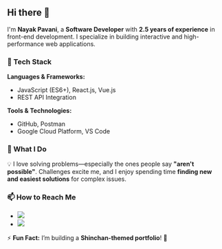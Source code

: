 ## Hi there 👋  
I'm **Nayak Pavani**, a **Software Developer** with **2.5 years of experience** in front-end development. I specialize in building interactive and high-performance web applications.  

### 🚀 Tech Stack  
**Languages & Frameworks:**  
- JavaScript (ES6+), React.js, Vue.js  
- REST API Integration  

**Tools & Technologies:**  
- GitHub, Postman  
- Google Cloud Platform, VS Code  

### 🌟 What I Do  
💡 I love solving problems—especially the ones people say **"aren't possible"**. Challenges excite me, and I enjoy spending time **finding new and easiest solutions** for complex issues.  

### 📫 How to Reach Me  
- <a href="your-linkedin-url" target="_blank"><img src="https://img.shields.io/badge/LinkedIn-0A66C2?style=for-the-badge&logo=linkedin&logoColor=white"></a>  
- <a href="mailto:your-email@example.com"><img src="https://img.shields.io/badge/Email-D14836?style=for-the-badge&logo=gmail&logoColor=white"></a>  

⚡ **Fun Fact:** I’m building a **Shinchan-themed portfolio**! 🚀  


